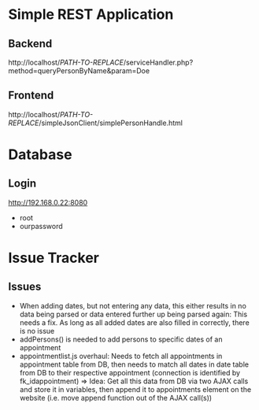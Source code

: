 # Simple REST Application

## Backend
http://localhost/*PATH-TO-REPLACE*/serviceHandler.php?method=queryPersonByName&param=Doe


## Frontend
http://localhost/*PATH-TO-REPLACE*/simpleJsonClient/simplePersonHandle.html


# Database

## Login
http://192.168.0.22:8080
- root
- ourpassword

# Issue Tracker
## Issues
- When adding dates, but not entering any data, this either results in no data being parsed or data entered further up being parsed again: This needs a fix. As long as all added dates are also filled in correctly, there is no issue
- addPersons() is needed to add persons to specific dates of an appointment
- appointmentlist.js overhaul: Needs to fetch all appointments in appointment table from DB, then needs to match all dates in date table from DB to their respective appointment (connection is identified by fk_idappointment) => Idea: Get all this data from DB via two AJAX calls and store it in variables, then append it to appointments element on the website (i.e. move append function out of the AJAX call(s))